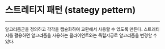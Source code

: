 # 스트레티지 패턴 (stategy pettern)
***
알고리즘군을 정의하고 각각을 캡슐화하여 교환해서 사용할 수 있도록 만든다. 
스트래티지를 활용하면 알고리즘을 사용하는 클라이언트와는 독립저긍로 알고리즘을 변경할 수 있다. 
